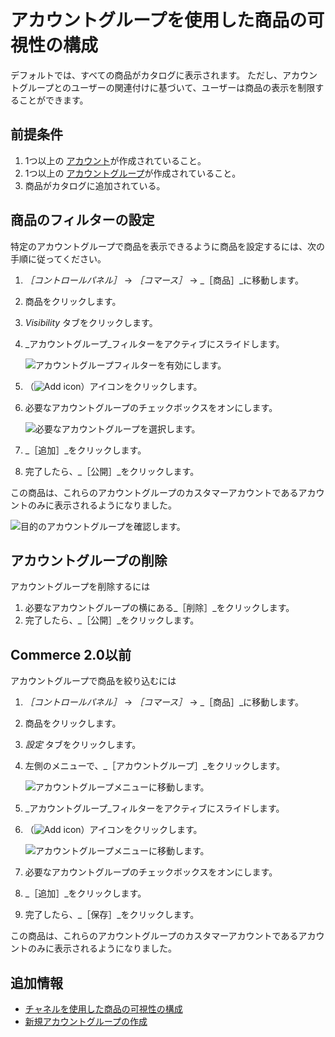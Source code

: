 # アカウントグループを使用した商品の可視性の構成

デフォルトでは、すべての商品がカタログに表示されます。 ただし、アカウントグループとのユーザーの関連付けに基づいて、ユーザーは商品の表示を制限することができます。

## 前提条件

1. 1つ以上の [アカウント](../../../users-and-accounts/account-management.md)が作成されていること。
1. 1つ以上の [アカウントグループ](../../../users-and-accounts/account-management/creating-a-new-account-group.md)が作成されていること。
1. 商品がカタログに追加されている。

## 商品のフィルターの設定

特定のアカウントグループで商品を表示できるように商品を設定するには、次の手順に従ってください。

1. _［コントロールパネル］_ → _［コマース］_ → _［商品］_に移動します。
1. 商品をクリックします。
1. _Visibility_ タブをクリックします。
1. _アカウントグループ_フィルターをアクティブにスライドします。

    ![アカウントグループフィルターを有効にします。](./configuring-product-visibility-using-account-groups/images/01.png)

1. （![Add icon](../../../images/icon-add.png)）アイコンをクリックします。
1. 必要なアカウントグループのチェックボックスをオンにします。

    ![必要なアカウントグループを選択します。](./configuring-product-visibility-using-account-groups/images/02.png)

1. _［追加］_をクリックします。
1. 完了したら、_［公開］_をクリックします。

この商品は、これらのアカウントグループのカスタマーアカウントであるアカウントのみに表示されるようになりました。

![目的のアカウントグループを確認します。](./configuring-product-visibility-using-account-groups/images/03.png)

## アカウントグループの削除

アカウントグループを削除するには

1. 必要なアカウントグループの横にある_［削除］_をクリックします。
1. 完了したら、_［公開］_をクリックします。

## Commerce 2.0以前

アカウントグループで商品を絞り込むには

1. _［コントロールパネル］_ → _［コマース］_ → _［商品］_に移動します。
1. 商品をクリックします。
1. _設定_ タブをクリックします。
1. 左側のメニューで、_［アカウントグループ］_をクリックします。

    ![アカウントグループメニューに移動します。](./configuring-product-visibility-using-account-groups/images/04.png)

1. _アカウントグループ_フィルターをアクティブにスライドします。
1. （![Add icon](../../../images/icon-add.png)）アイコンをクリックします。

    ![アカウントグループメニューに移動します。](./configuring-product-visibility-using-account-groups/images/05.png)

1. 必要なアカウントグループのチェックボックスをオンにします。
1. _［追加］_をクリックします。
1. 完了したら、_［保存］_をクリックします。

この商品は、これらのアカウントグループのカスタマーアカウントであるアカウントのみに表示されるようになりました。

## 追加情報

* [チャネルを使用した商品の可視性の構成](../../../starting-a-store/channels/configuring-product-visibility-using-channels.md)
* [新規アカウントグループの作成](../../../users-and-accounts/account-management/creating-a-new-account-group.md)
